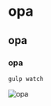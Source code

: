 # opa
## opa
### opa

```sh
gulp watch
```
![opa](https://github.com/TheDudeThatCode/TheDudeThatCode/blob/master/Assets/dino.gif?raw=true)
